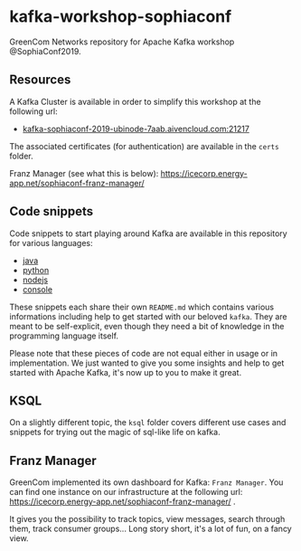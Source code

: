 # kafka-workshop-sophiaconf
GreenCom Networks repository for Apache Kafka workshop @SophiaConf2019.

## Resources
A Kafka Cluster is available in order to simplify this workshop at the following url:
- [kafka-sophiaconf-2019-ubinode-7aab.aivencloud.com:21217](kafka://kafka-sophiaconf-2019-ubinode-7aab.aivencloud.com:21217)

The associated certificates (for authentication) are available in the `certs` folder.

Franz Manager (see what this is below):  https://icecorp.energy-app.net/sophiaconf-franz-manager/

## Code snippets
Code snippets to start playing around Kafka are available in this repository for various languages:
- [java](java/README.md)
- [python](python/README.md)
- [nodejs](nodejs/README.md)
- [console](console/README.md)

These snippets each share their own `README.md` which contains various informations including help to get started with our beloved `kafka`.
They are meant to be self-explicit, even though they need a bit of knowledge in the programming language itself.

Please note that these pieces of code are not equal either in usage or in implementation.
We just wanted to give you some insights and help to get started with Apache Kafka, it's now up to you to make it great.

## KSQL
On a slightly different topic, the `ksql` folder covers different use cases and snippets for trying out the magic of sql-like life on kafka.

## Franz Manager
GreenCom implemented its own dashboard for Kafka: `Franz Manager`.
You can find one instance on our infrastructure at the following url: https://icecorp.energy-app.net/sophiaconf-franz-manager/ .

It gives you the possibility to track topics, view messages, search through them, track consumer groups... 
Long story short, it's a lot of fun, on a fancy view.
